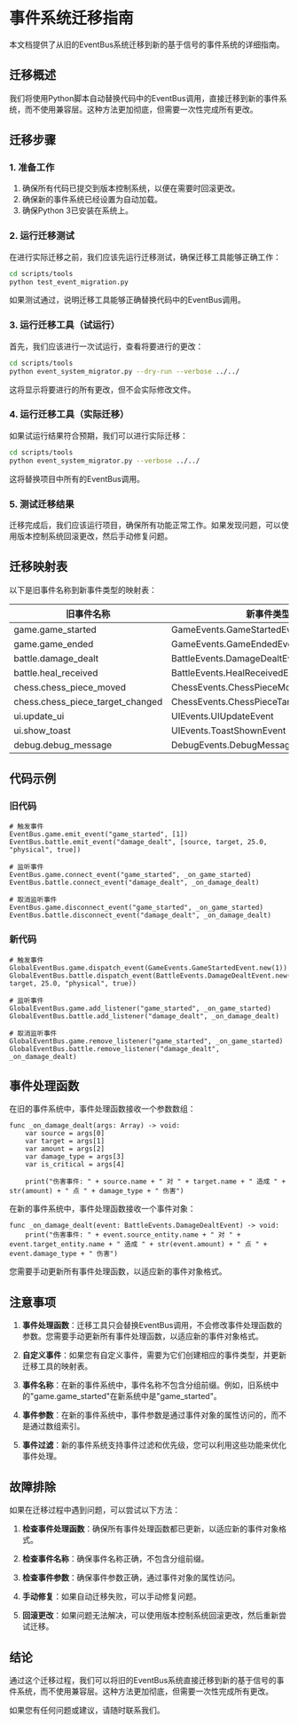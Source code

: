 # 事件系统迁移指南

本文档提供了从旧的EventBus系统迁移到新的基于信号的事件系统的详细指南。

## 迁移概述

我们将使用Python脚本自动替换代码中的EventBus调用，直接迁移到新的事件系统，而不使用兼容层。这种方法更加彻底，但需要一次性完成所有更改。

## 迁移步骤

### 1. 准备工作

1. 确保所有代码已提交到版本控制系统，以便在需要时回滚更改。
2. 确保新的事件系统已经设置为自动加载。
3. 确保Python 3已安装在系统上。

### 2. 运行迁移测试

在进行实际迁移之前，我们应该先运行迁移测试，确保迁移工具能够正确工作：

```bash
cd scripts/tools
python test_event_migration.py
```

如果测试通过，说明迁移工具能够正确替换代码中的EventBus调用。

### 3. 运行迁移工具（试运行）

首先，我们应该进行一次试运行，查看将要进行的更改：

```bash
cd scripts/tools
python event_system_migrator.py --dry-run --verbose ../../
```

这将显示将要进行的所有更改，但不会实际修改文件。

### 4. 运行迁移工具（实际迁移）

如果试运行结果符合预期，我们可以进行实际迁移：

```bash
cd scripts/tools
python event_system_migrator.py --verbose ../../
```

这将替换项目中所有的EventBus调用。

### 5. 测试迁移结果

迁移完成后，我们应该运行项目，确保所有功能正常工作。如果发现问题，可以使用版本控制系统回滚更改，然后手动修复问题。

## 迁移映射表

以下是旧事件名称到新事件类型的映射表：

| 旧事件名称 | 新事件类型 |
|-----------|-----------|
| game.game_started | GameEvents.GameStartedEvent |
| game.game_ended | GameEvents.GameEndedEvent |
| battle.damage_dealt | BattleEvents.DamageDealtEvent |
| battle.heal_received | BattleEvents.HealReceivedEvent |
| chess.chess_piece_moved | ChessEvents.ChessPieceMovedEvent |
| chess.chess_piece_target_changed | ChessEvents.ChessPieceTargetChangedEvent |
| ui.update_ui | UIEvents.UIUpdateEvent |
| ui.show_toast | UIEvents.ToastShownEvent |
| debug.debug_message | DebugEvents.DebugMessageEvent |

## 代码示例

### 旧代码

```gdscript
# 触发事件
EventBus.game.emit_event("game_started", [1])
EventBus.battle.emit_event("damage_dealt", [source, target, 25.0, "physical", true])

# 监听事件
EventBus.game.connect_event("game_started", _on_game_started)
EventBus.battle.connect_event("damage_dealt", _on_damage_dealt)

# 取消监听事件
EventBus.game.disconnect_event("game_started", _on_game_started)
EventBus.battle.disconnect_event("damage_dealt", _on_damage_dealt)
```

### 新代码

```gdscript
# 触发事件
GlobalEventBus.game.dispatch_event(GameEvents.GameStartedEvent.new(1))
GlobalEventBus.battle.dispatch_event(BattleEvents.DamageDealtEvent.new(source, target, 25.0, "physical", true))

# 监听事件
GlobalEventBus.game.add_listener("game_started", _on_game_started)
GlobalEventBus.battle.add_listener("damage_dealt", _on_damage_dealt)

# 取消监听事件
GlobalEventBus.game.remove_listener("game_started", _on_game_started)
GlobalEventBus.battle.remove_listener("damage_dealt", _on_damage_dealt)
```

## 事件处理函数

在旧的事件系统中，事件处理函数接收一个参数数组：

```gdscript
func _on_damage_dealt(args: Array) -> void:
    var source = args[0]
    var target = args[1]
    var amount = args[2]
    var damage_type = args[3]
    var is_critical = args[4]
    
    print("伤害事件: " + source.name + " 对 " + target.name + " 造成 " + str(amount) + " 点 " + damage_type + " 伤害")
```

在新的事件系统中，事件处理函数接收一个事件对象：

```gdscript
func _on_damage_dealt(event: BattleEvents.DamageDealtEvent) -> void:
    print("伤害事件: " + event.source_entity.name + " 对 " + event.target_entity.name + " 造成 " + str(event.amount) + " 点 " + event.damage_type + " 伤害")
```

您需要手动更新所有事件处理函数，以适应新的事件对象格式。

## 注意事项

1. **事件处理函数**：迁移工具只会替换EventBus调用，不会修改事件处理函数的参数。您需要手动更新所有事件处理函数，以适应新的事件对象格式。

2. **自定义事件**：如果您有自定义事件，需要为它们创建相应的事件类型，并更新迁移工具的映射表。

3. **事件名称**：在新的事件系统中，事件名称不包含分组前缀。例如，旧系统中的"game.game_started"在新系统中是"game_started"。

4. **事件参数**：在新的事件系统中，事件参数是通过事件对象的属性访问的，而不是通过数组索引。

5. **事件过滤**：新的事件系统支持事件过滤和优先级，您可以利用这些功能来优化事件处理。

## 故障排除

如果在迁移过程中遇到问题，可以尝试以下方法：

1. **检查事件处理函数**：确保所有事件处理函数都已更新，以适应新的事件对象格式。

2. **检查事件名称**：确保事件名称正确，不包含分组前缀。

3. **检查事件参数**：确保事件参数正确，通过事件对象的属性访问。

4. **手动修复**：如果自动迁移失败，可以手动修复问题。

5. **回滚更改**：如果问题无法解决，可以使用版本控制系统回滚更改，然后重新尝试迁移。

## 结论

通过这个迁移过程，我们可以将旧的EventBus系统直接迁移到新的基于信号的事件系统，而不使用兼容层。这种方法更加彻底，但需要一次性完成所有更改。

如果您有任何问题或建议，请随时联系我们。
